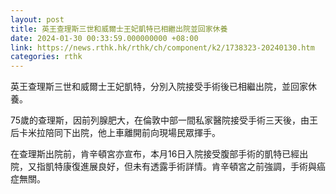 ```yaml
---
layout: post
title: 英王查理斯三世和威爾士王妃凱特已相繼出院並回家休養
date: 2024-01-30 00:33:59.000000000 +08:00
link: https://news.rthk.hk/rthk/ch/component/k2/1738323-20240130.htm
categories: rthk
---
```


英王查理斯三世和威爾士王妃凱特，分別入院接受手術後已相繼出院，並回家休養。

75歲的查理斯，因前列腺肥大，在倫敦中部一間私家醫院接受手術三天後，由王后卡米拉陪同下出院，他上車離開前向現場民眾揮手。

在查理斯出院前，肯辛頓宮亦宣布，本月16日入院接受腹部手術的凱特已經出院，又指凱特康復進展良好，但未有透露手術詳情。肯辛頓宮之前強調，手術與癌症無關。
